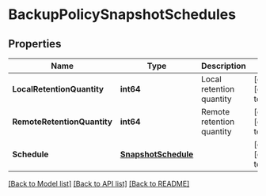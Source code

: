 # BackupPolicySnapshotSchedules

## Properties
Name | Type | Description | Notes
------------ | ------------- | ------------- | -------------
**LocalRetentionQuantity** | **int64** | Local retention quantity | [optional] [default to null]
**RemoteRetentionQuantity** | **int64** | Remote retention quantity | [optional] [default to null]
**Schedule** | [**SnapshotSchedule**](snapshot_schedule.md) |  | [optional] [default to null]

[[Back to Model list]](../README.md#documentation-for-models) [[Back to API list]](../README.md#documentation-for-api-endpoints) [[Back to README]](../README.md)



